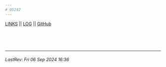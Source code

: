 ```yaml
---
# OS242
---
```


[LINKS](links.md) || [LOG](TXT/mylog.txt) || [GitHub](https://github.com/Dardrich/os242/)

<br>
<br>
<br>

---
###### LastRev: Fri 06 Sep 2024 16:36
